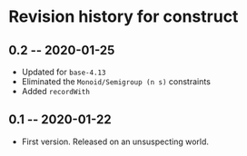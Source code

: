 # Revision history for construct

## 0.2 -- 2020-01-25

* Updated for `base-4.13`
* Eliminated the `Monoid/Semigroup (n s)` constraints
* Added `recordWith`

## 0.1 -- 2020-01-22

* First version. Released on an unsuspecting world.

